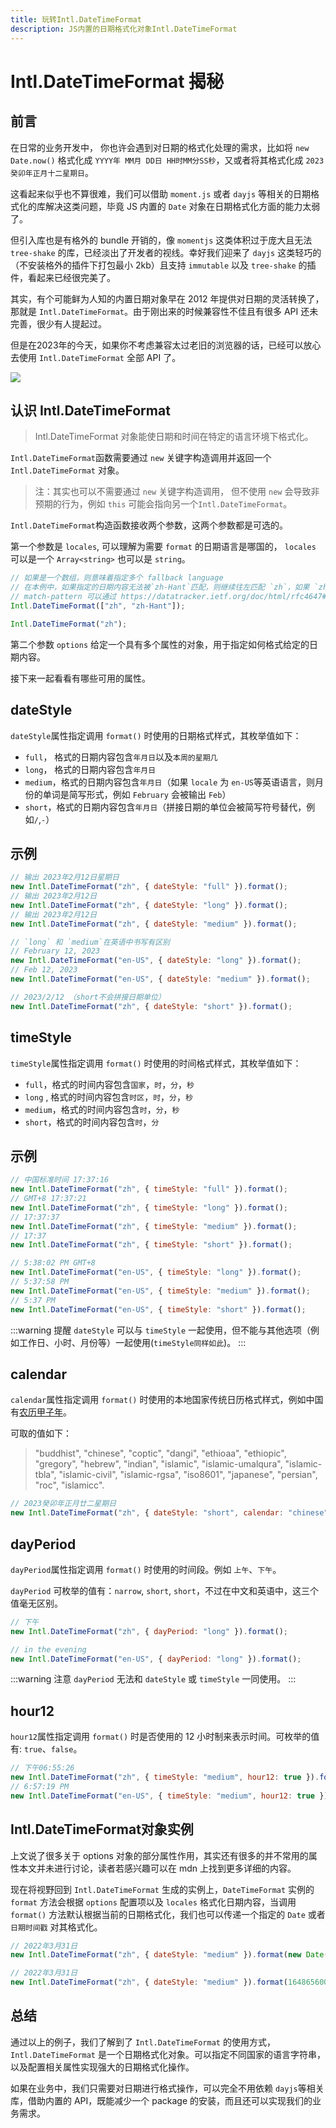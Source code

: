 ```yaml
---
title: 玩转Intl.DateTimeFormat
description: JS内置的日期格式化对象Intl.DateTimeFormat
---
```


# Intl.DateTimeFormat 揭秘

## 前言

在日常的业务开发中， 你也许会遇到对日期的格式化处理的需求，比如将 `new Date.now()` 格式化成 `YYYY年 MM月 DD日 HH时MM分SS秒`，又或者将其格式化成 `2023癸卯年正月十二星期日`。

这看起来似乎也不算很难，我们可以借助 `moment.js` 或者 `dayjs` 等相关的日期格式化的库解决这类问题，毕竟 JS 内置的 `Date` 对象在日期格式化方面的能力太弱了。

但引入库也是有格外的 bundle 开销的，像 `momentjs` 这类体积过于庞大且无法 `tree-shake` 的库，已经淡出了开发者的视线。幸好我们迎来了 `dayjs` 这类轻巧的（不安装格外的插件下打包最小 2kb）且支持 `immutable` 以及 `tree-shake` 的插件，看起来已经很完美了。

其实，有个可能鲜为人知的内置日期对象早在 2012 年提供对日期的灵活转换了，那就是 `Intl.DateTimeFormat`。由于刚出来的时候兼容性不佳且有很多 API 还未完善，很少有人提起过。

但是在2023年的今天，如果你不考虑兼容太过老旧的浏览器的话，已经可以放心去使用 `Intl.DateTimeFormat` 全部 API 了。

![](https://awesomescreenshot.s3.amazonaws.com/image/3951069/37019360-0d97c8d0400f7c023150f18b16361947.png?X-Amz-Algorithm=AWS4-HMAC-SHA256&X-Amz-Credential=AKIAJSCJQ2NM3XLFPVKA%2F20230212%2Fus-east-1%2Fs3%2Faws4_request&X-Amz-Date=20230212T084953Z&X-Amz-Expires=28800&X-Amz-SignedHeaders=host&X-Amz-Signature=2ad61e9f2cb8f5eec3d8b9589d86ae9bbc04107e142cefb7e4e4750264c8203a)

## 认识 Intl.DateTimeFormat

> Intl.DateTimeFormat 对象能使日期和时间在特定的语言环境下格式化。

`Intl.DateTimeFormat`函数需要通过 `new` 关键字构造调用并返回一个 `Intl.DateTimeFormat` 对象。

> 注：其实也可以不需要通过 `new` 关键字构造调用， 但不使用 `new` 会导致非预期的行为，例如 `this` 可能会指向另一个`Intl.DateTimeFormat`。

`Intl.DateTimeFormat`构造函数接收两个参数，这两个参数都是可选的。

第一个参数是 `locales`, 可以理解为需要 `format` 的日期语言是哪国的， `locales` 可以是一个 `Array<string>` 也可以是 `string`。

```js
// 如果是一个数组，则意味着指定多个 fallback language
// 在本例中，如果指定的日期内容无法被`zh-Hant`匹配，则继续往左匹配 `zh`，如果 `zh` 也没有匹配到，则会使用默认值
// match-pattern 可以通过 https://datatracker.ietf.org/doc/html/rfc4647#section-3.4 查阅
Intl.DateTimeFormat(["zh", "zh-Hant"]);

Intl.DateTimeFormat("zh");
```

第二个参数 `options` 给定一个具有多个属性的对象，用于指定如何格式给定的日期内容。

接下来一起看看有哪些可用的属性。

## dateStyle

`dateStyle`属性指定调用 `format()` 时使用的日期格式样式，其枚举值如下：

-  `full`， 格式的日期内容包含`年月日`以及`本周的星期几`
-  `long`， 格式的日期内容包含`年月日`
-  `medium`，格式的日期内容包含`年月日`（如果 `locale` 为 `en-US`等英语语言，则月份的单词是简写形式，例如 `February` 会被输出 `Feb`）
-  `short`，格式的日期内容包含`年月日`（拼接日期的单位会被简写符号替代，例如`/`,`-`）

## 示例

```js
// 输出 2023年2月12日星期日
new Intl.DateTimeFormat("zh", { dateStyle: "full" }).format();
// 输出 2023年2月12日
new Intl.DateTimeFormat("zh", { dateStyle: "long" }).format();
// 输出 2023年2月12日
new Intl.DateTimeFormat("zh", { dateStyle: "medium" }).format();

// `long` 和 `medium`在英语中书写有区别
// February 12, 2023
new Intl.DateTimeFormat("en-US", { dateStyle: "long" }).format();
// Feb 12, 2023
new Intl.DateTimeFormat("en-US", { dateStyle: "medium" }).format();

// 2023/2/12 （short不会拼接日期单位）
new Intl.DateTimeFormat("zh", { dateStyle: "short" }).format();
```

## timeStyle

`timeStyle`属性指定调用 `format()` 时使用的时间格式样式，其枚举值如下：

- `full`，格式的时间内容包含`国家`，`时`，`分`，`秒`
- `long` , 格式的时间内容包含`时区`，`时`，`分`，`秒`
- `medium`，格式的时间内容包含`时`，`分`，`秒`
- `short`，格式的时间内容包含`时`，`分`

## 示例

```js
// 中国标准时间 17:37:16
new Intl.DateTimeFormat("zh", { timeStyle: "full" }).format();
// GMT+8 17:37:21
new Intl.DateTimeFormat("zh", { timeStyle: "long" }).format();
// 17:37:37
new Intl.DateTimeFormat("zh", { timeStyle: "medium" }).format();
// 17:37
new Intl.DateTimeFormat("zh", { timeStyle: "short" }).format();

// 5:38:02 PM GMT+8
new Intl.DateTimeFormat("en-US", { timeStyle: "long" }).format();
// 5:37:58 PM
new Intl.DateTimeFormat("en-US", { timeStyle: "medium" }).format();
// 5:37 PM
new Intl.DateTimeFormat("en-US", { timeStyle: "short" }).format();
```

:::warning 提醒
`dateStyle` 可以与 `timeStyle` 一起使用，但不能与其他选项（例如工作日、小时、月份等）一起使用(`timeStyle同样如此`)。
:::

## calendar

`calendar`属性指定调用 `format()` 时使用的本地国家传统日历格式样式，例如中国有[农历甲子年](https://baike.baidu.com/item/%E4%B8%80%E7%94%B2%E5%AD%90/10167980?fromModule=lemma_inlink)。

可取的值如下：

> "buddhist", "chinese", "coptic", "dangi", "ethioaa", "ethiopic", "gregory", "hebrew", "indian", "islamic", "islamic-umalqura", "islamic-tbla", "islamic-civil", "islamic-rgsa", "iso8601", "japanese", "persian", "roc", "islamicc".


```js
// 2023癸卯年正月廿二星期日
new Intl.DateTimeFormat("zh", { dateStyle: "short", calendar: "chinese" }).format();
```

## dayPeriod

`dayPeriod`属性指定调用 `format()` 时使用的时间段。例如 `上午`、`下午`。

`dayPeriod` 可枚举的值有：`narrow`, `short`, `short`，不过在中文和英语中，这三个值毫无区别。


```js
// 下午
new Intl.DateTimeFormat("zh", { dayPeriod: "long" }).format();

// in the evening
new Intl.DateTimeFormat("en-US", { dayPeriod: "long" }).format();
```

:::warning 注意
`dayPeriod` 无法和 `dateStyle` 或 `timeStyle` 一同使用。
:::

## hour12

`hour12`属性指定调用 `format()` 时是否使用的 12 小时制来表示时间。可枚举的值有: `true`、`false`。

```js
// 下午06:55:26
new Intl.DateTimeFormat("zh", { timeStyle: "medium", hour12: true }).format();
// 6:57:19 PM
new Intl.DateTimeFormat("en-US", { timeStyle: "medium", hour12: true }).format();
```

## Intl.DateTimeFormat对象实例

上文说了很多关于 options 对象的部分属性作用，其实还有很多的并不常用的属性本文并未进行讨论，读者若感兴趣可以在 mdn 上找到更多详细的内容。

现在将视野回到 `Intl.DateTimeFormat` 生成的实例上，`DateTimeFormat` 实例的 `format` 方法会根据 `options` 配置项以及 `locales` 格式化日期内容，当调用 `format()` 方法默认根据当前的日期格式化，我们也可以传递一个指定的 `Date` 或者 `日期时间戳` 对其格式化。

```js
// 2022年3月31日
new Intl.DateTimeFormat("zh", { dateStyle: "medium" }).format(new Date("2022-03-31 00:00:01"));

// 2022年3月31日
new Intl.DateTimeFormat("zh", { dateStyle: "medium" }).format(1648656001000);
```

## 总结

通过以上的例子，我们了解到了 `Intl.DateTimeFormat` 的使用方式，`Intl.DateTimeFormat` 是一个日期格式化对象。可以指定不同国家的语言字符串，以及配置相关属性实现强大的日期格式化操作。

如果在业务中，我们只需要对日期进行格式操作，可以完全不用依赖 `dayjs`等相关库，借助内置的 API，既能减少一个 package 的安装，而且还可以实现我们的业务需求。